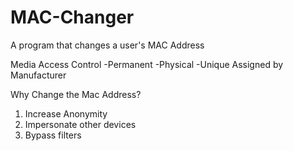 # MAC-Changer
A program that changes a user's MAC Address

Media Access Control
-Permanent
-Physical
-Unique
Assigned by Manufacturer

Why Change the Mac Address?
1. Increase Anonymity
2. Impersonate other devices
3. Bypass filters

# 
